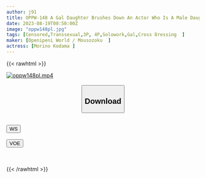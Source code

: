 ```yaml
---
author: j91
title: OPPW-148 A Gal Daughter Brushes Down An Actor Who Is A Male Daughter's First Experience! Morino Kodama
date: 2023-08-19T00:50:00Z
image: "oppw148pl.jpg"
tags: [Censored,Transsexual,3P, 4P,Solowork,Gal,Cross Dressing	]
maker: [Openipeni World / Mousozoku  ]
actress: [Morino Kodama ]
---
```



{{< rawhtml >}}

<div class="video" data-videoid="w1f523u8e5e2">
    <a href="javascript:;">
        <img src="https://my.j91.asia/posts/oppw148pl/oppw148pl.jpg" width="WIDTH" height="HEIGHT" alt="oppw148pl.mp4" loading="lazy">
    </a>
</div>

<script type="text/javascript" src="https://j91.asia/asset/on-demand-ws.js"></script>

<br>
  <link rel="stylesheet" href="https://j91.asia/asset/bs5.css">
  
  <center>
  <button class="btn btn-primary" type="button" data-bs-toggle="collapse" data-bs-target=".multi-collapse" aria-expanded="false" aria-controls="multiCollapseExample1 multiCollapseExample2"><h2>Download</h2></button></center>
</p>
<div class="row">
  <div class="col">
    <div class="collapse multi-collapse" id="multiCollapseExample1">
      <div class="card card-body">
	      	      <br>
<div class="buttons">  
<a href="https://wolfstream.tv/w1f523u8e5e2"><button class="btn-hover color-3"><i class="fa fa-download"></i> WS</button></a></div>
    </div>
  </div>
</div>
  <div class="col">
    <div class="collapse multi-collapse" id="multiCollapseExample2">
      <div class="card card-body">
	      <br>
<div class="buttons">
    <a href="https://voe.sx/fzhiveg0sfgj"><button class="btn-hover color-9"><i class="fa fa-download"></i> VOE</button></a></div>
<br><br>
      </div>
    </div>
  </div>
</div>

{{< /rawhtml >}}
